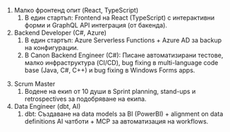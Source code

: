 1) Малко фронтенд опит (React, TypeScript)
	1) В един стартъп: Frontend на React (TypeScript) с интерактивни форми и GraphQL API интеграция (от бакенда).
2) Backend Developer (C#, Azure)
	1) В един стартъп: Azure Serverless Functions + Azure AD за backup на конфигурации.
	2) В Canon Backend Engineer (C#): Писане автоматизирани тестове, малко инфраструктура (CI/CD), bug fixing в multi-language code base (Java, C#, C++) и bug fixing в Windows Forms apps.
3. Scrum Master
	1. Водене на екип от 10 души в Sprint planning, stand-ups и retrospectives за подобряване на екипа.
4. Data Engineer (dbt, AI)
	1. dbt: Създаване на data models за BI (PowerBI) + alignment on data definitions 
AI чатботи + MCP за автоматизация на workflows.